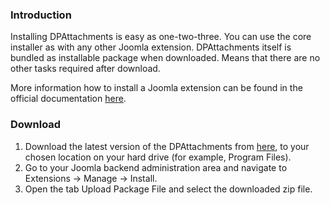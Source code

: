 ### Introduction
Installing DPAttachments is easy as one-two-three. You can use the core installer as with any other Joomla extension. DPAttachments itself is bundled as installable package when downloaded. Means that there are no other tasks required after download.

More information how to install a Joomla extension can be found in the official documentation [here](https://docs.joomla.org/Installing_an_extension).

### Download
1. Download the latest version of the DPAttachments from [here](https://joomla.digital-peak.com/download/dpattachments), to your chosen location on your hard drive (for example, Program Files).
2. Go to your Joomla backend administration area and navigate to Extensions -> Manage -> Install.
3. Open the tab Upload Package File and select the downloaded zip file.
